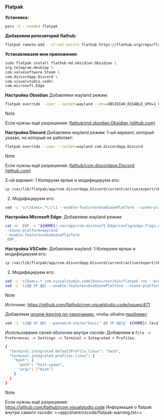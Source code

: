 ### Flatpak
**Установка:**
```bash
paru -S --needed flatpak
```
**Добавляем репозиторий flathub:**
```bash
flatpak remote-add --if-not-exists flathub https://flathub.org/repo/flathub.flatpakrepo
```

**Устанавливаем мои приложения:**
```bash
sudo flatpak install flathub md.obsidian.Obsidian \
org.telegram.desktop \
com.valvesoftware.Steam \
com.discordapp.Discord \
com.visualstudio.code\
com.microsoft.Edge
```

**Настройка Obsidian**
Добавляем wayland режим:
```bash
flatpak override --user --socket=wayland --env=OBSIDIAN_DISABLE_GPU=1 md.obsidian.Obsidian
```
>[!Note]
>Если нужны ещё разрешения: [flathub/md.obsidian.Obsidian (github.com)](https://github.com/flathub/md.obsidian.Obsidian)

**Настройка Discord**
Добавляем wayland режим:
1-ый вариант, который указан, но который не работает:
```bash
flatpak override --user --socket=wayland com.discordapp.Discord
```
>[!Note]
>Если нужны ещё разрешения: [flathub/com.discordapp.Discord (github.com)](https://github.com/flathub/com.discordapp.Discord)

2-ой вариант: 
1.Копируем ярлык и модифицируем его:
```bash
cp /var/lib/flatpak/app/com.discordapp.Discord/current/active/export/share/applications/com.discordapp.Discord.desktop ${HOME}/.local/share/applications/
```
2. Модифицируем его:
```bash
sed -i 's/\(Exec=.*\)/\1 --enable-features=UseOzonePlatform --ozone-platform=wayland/' ${HOME}/.local/share/applications/com.discordapp.Discord.desktop
```

**Настройка Microsoft Edge:**
Добавляем wayland режим:
```bash
cat << _EOF_ > "${HOME}/.var/app/com.microsoft.Edge/config/edge-flags.conf"
--ozone-platform=wayland
--enable-features=UseOzonePlatform
_EOF_
```
**Настройка VSCode:** 
Добавляем  wayland:
1.Копируем ярлык и модифицируем его:
```bash
cp /var/lib/flatpak/app/com.discordapp.Discord/current/active/export/share/applications/com.visualstudio.code.desktop ${HOME}/.local/share/applications/
```
2. Модифицируем его:
```bash
sed -i 's|Exec=.* com.visualstudio.code|Exec=/usr/bin/flatpak run --branch=stable --arch=x86_64 --command=code --socket=wayland --file-forwarding com.visualstudio.code|g' ${HOME}/.local/share/applications/com.visualstudio.code.desktop && \
sed -i 's|@@ %F @@| --enable-features=UseOzonePlatform --ozone-platform=wayland @@ %F @@|g' ${HOME}/.local/share/applications/com.visualstudio.code.desktop
```
>[!Note]
>Источник: https://github.com/flathub/com.visualstudio.code/issues/471

Добавляем [gnome-keyring по-умолчанию](https://code.visualstudio.com/docs/editor/settings-sync#_troubleshooting-keychain-issues), чтобы обойти [проблему](https://github.com/microsoft/vscode/issues/189672):

```bash
sed -i 's|@@ %F @@| --password-store="basic" @@ %F @@|g' ${HOME}/.local/share/applications/com.visualstudio.code.desktop
```

Использование своей оболочки внутри vscode:
Добавляем в `File -> Preferences -> Settings -> Terminal > Integrated > Profiles`:
```bash
{
  "terminal.integrated.defaultProfile.linux": "bash",
  "terminal.integrated.profiles.linux": {
    "bash": {
      "path": "host-spawn",
      "args": ["bash"]
    }
  }
}
```
>[!Note]
>Если нужны ещё разрешения: https://github.com/flathub/com.visualstudio.code
>Информация о flatpak внутри самого vscode: 
>==app/share/vscode/flatpak-warning.txt==

